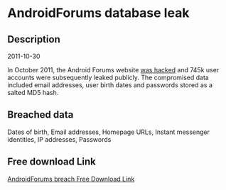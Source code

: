 # AndroidForums database leak

## Description

2011-10-30

In October 2011, the Android Forums website <a href="http://www.pcworld.com/article/259201/online_android_forum_hacked_user_data_accessed.html" target="_blank" rel="noopener">was hacked</a> and 745k user accounts were subsequently leaked publicly. The compromised data included email addresses, user birth dates and passwords stored as a salted MD5 hash.

## Breached data

Dates of birth, Email addresses, Homepage URLs, Instant messenger identities, IP addresses, Passwords

## Free download Link

[AndroidForums breach Free Download Link](https://link-to.net/1229997/696.8079874358344/dynamic/?r=aHR0cHM6Ly93d3cubWVkaWFmaXJlLmNvbS92aWV3L0pieUY0MzMxc1JvbUlDZi9hbmRyb2lkZm9ydW1zLmNvbS9maWxl)